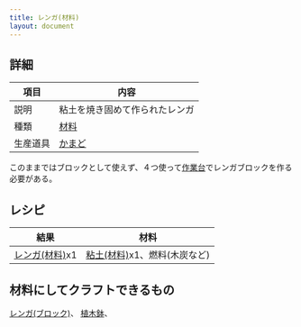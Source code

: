 ```yaml
---
title: レンガ(材料)
layout: document
---
```

## 詳細

|項目|内容|
|---|---|
|説明|粘土を焼き固めて作られたレンガ|
|種類|[材料](材料)|
|生産道具|[かまど](かまど)|

このままではブロックとして使えず、４つ使って[作業台](作業台)でレンガブロックを作る必要がある。

## レシピ

|結果|材料|
|---|---|
|[レンガ(材料)](レンガ(材料))x1|[粘土(材料)](粘土(材料))x1、燃料(木炭など)|

## 材料にしてクラフトできるもの

[レンガ(ブロック)](レンガ(ブロック))、
[植木鉢](植木鉢)、
